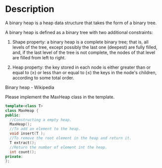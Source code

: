 # Description

A binary heap is a heap data structure that takes the form of a binary tree.

A binary heap is defined as a binary tree with two additional constraints:

1. Shape property: a binary heap is a complete binary tree; that is, all levels of the tree, except possibly the last one (deepest) are fully filled, and, if the last level of the tree is not complete, the nodes of that level are filled from left to right.

2. Heap property: the key stored in each node is either greater than or equal to (≥) or less than or equal to (≤) the keys in the node's children, according to some total order.

Binary heap - Wikipedia

Please implement the MaxHeap class in the template.
```cpp
template<class T>
class MaxHeap {
public:
  //Constructing a empty heap.
  MaxHeap();
  //To add an element to the heap.
  void insert(T );
  //To remove the root element in the heap and return it.
  T extract();
  //Return the number of element int the heap.
  int count();
private:
};
```
